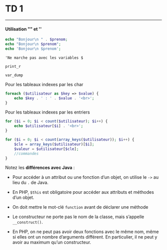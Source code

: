 # TD 1

---

#### Utilisation "" et ''

```php
echo "Bonjour\n " . $prenom;
echo "Bonjour\n $prenom";
echo 'Bonjour\n $prenom';
```

`'Ne marche pas avec les variables $`

`print_r`

`var_dump`

Pour les tableaux indexes par les char

```php
foreach ($utilisateur as $key => $value) {
    echo $key . ' : ' . $value . '<br>';
}
```

Pour les tableaux indexes par les entriers

```php
for ($i = 0; $i < count($utilisateur); $i++) {
    echo $utilisateur[$i] . '<br>';
}
```

```php
for ($i = 0; $i < count(array_keys($utilisateur)); $i++) {
    $cle = array_keys($utilisateur)[$i];
    $valeur = $utilisateur[$cle];
    //commandes
}
```



Notez les **différences avec Java** :

  * Pour accéder à un attribut ou une fonction d’un objet, on utilise le `->`
au lieu du `.` de Java.

* En PHP, `$this` est obligatoire pour accéder aux attributs et méthodes d’un objet.
* On doit mettre le mot-clé `function` avant de déclarer une méthode
* Le constructeur ne porte pas le nom de la classe, mais s’appelle
  `__construct()`.
* En PHP, on ne peut pas avoir deux fonctions avec le même nom, même si elles
  ont un nombre d’arguments différent. En particulier, il ne peut y avoir au
  maximum qu’un constructeur.

